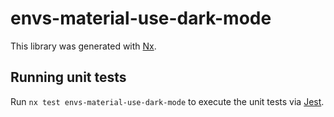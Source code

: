 # envs-material-use-dark-mode

This library was generated with [Nx](https://nx.dev).

## Running unit tests

Run `nx test envs-material-use-dark-mode` to execute the unit tests via [Jest](https://jestjs.io).
